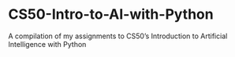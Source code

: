 # CS50-Intro-to-AI-with-Python
A compilation of my assignments to CS50’s Introduction to Artificial Intelligence with Python
